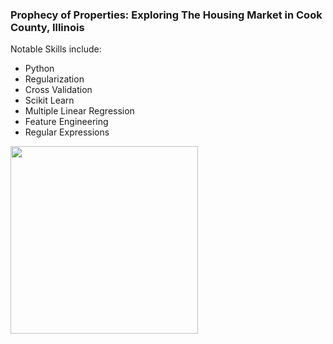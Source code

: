 ### Prophecy of Properties: Exploring The Housing Market in Cook County, Illinois

Notable Skills include: 
- Python
- Regularization
- Cross Validation
- Scikit Learn
- Multiple Linear Regression
- Feature Engineering
- Regular Expressions

<img src = "https://upload.wikimedia.org/wikipedia/commons/thumb/6/60/Seal_of_Cook_County%2C_Illinois.svg/2048px-Seal_of_Cook_County%2C_Illinois.svg.png" style = "width: 300px;">
